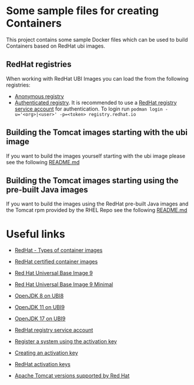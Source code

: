 # Some sample files for creating Containers

This project contains some sample Docker files which can be used to build Containers based on RedHat ubi images.

## RedHat registries
When working with RedHat UBI Images you can load the from the following registries:

- [Anonymous registry](registry.access.redhat.com)
- [Authenticated registry](registry.redhat.io). It is recommended to use a [RedHat registry service account](https://access.redhat.com/terms-based-registry/) for authentication. To login run
        ```podman login -u='<org>|<user>' -p=<token> registry.redhat.io```

## Building the Tomcat images starting with the ubi image
If you want to build the images yourself starting with the ubi image please see the following [README.md](builtFromUbi/README.md)

## Building the Tomcat images starting using the pre-built Java images
If you want to build the images using the RedHat pre-built Java images and the Tomcat rpm provided by the RHEL Repo see the following [README.md](builtFromJavaPackages/README.md)

# Useful links
- [RedHat - Types of container images](https://access.redhat.com/documentation/de-de/red_hat_enterprise_linux/9/html/building_running_and_managing_containers/assembly_types-of-container-images_building-running-and-managing-containers)

- [RedHat certified container images](https://catalog.redhat.com/software/containers/search)
- [Red Hat Universal Base Image 9](https://catalog.redhat.com/software/containers/ubi9/ubi/615bcf606feffc5384e8452e)
- [Red Hat Universal Base Image 9 Minimal](https://catalog.redhat.com/software/containers/ubi9/ubi-minimal/615bd9b4075b022acc111bf5?container-tabs=gti)
- [OpenJDK 8 on UBI8](https://catalog.redhat.com/software/containers/ubi8/openjdk-8/5dd6a48dbed8bd164a09589a)
- [OpenJDK 11 on UBI9](https://catalog.redhat.com/software/containers/ubi9/openjdk-11/61ee7bafed74b2ffb22b07ab)
- [OpenJDK 17 on UBI9](https://catalog.redhat.com/software/containers/ubi9/openjdk-17/61ee7c26ed74b2ffb22b07f6)

- [RedHat registry service account](https://access.redhat.com/terms-based-registry/)
- [Register a system using the activation key](https://access.redhat.com/solutions/3341191)
- [Creating an activation key](https://access.redhat.com/articles/1378093)
- [RedHat activation keys](https://console.redhat.com/settings/connector/activation-keys)

- [Apache Tomcat versions supported by Red Hat](https://access.redhat.com/solutions/661403)
